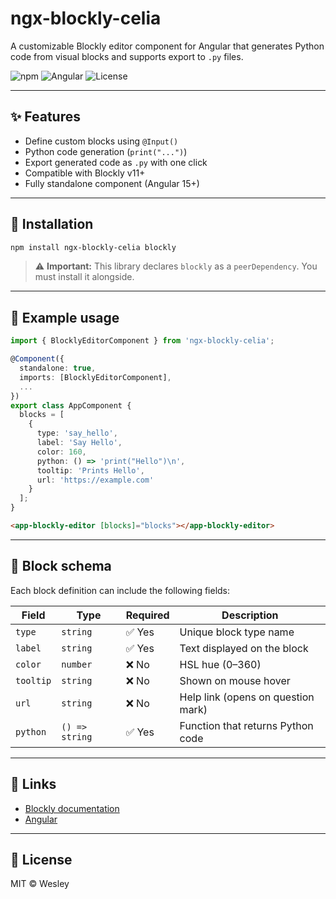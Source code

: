 # ngx-blockly-celia

A customizable Blockly editor component for Angular that generates Python code from visual blocks and supports export to `.py` files.

![npm](https://img.shields.io/npm/v/ngx-blockly-celia)
![Angular](https://img.shields.io/badge/angular-standalone%20component-green)
![License](https://img.shields.io/npm/l/ngx-blockly-celia)

---

## ✨ Features

- Define custom blocks using `@Input()`
- Python code generation (`print("...")`)
- Export generated code as `.py` with one click
- Compatible with Blockly v11+
- Fully standalone component (Angular 15+)

---

## 🚀 Installation

```bash
npm install ngx-blockly-celia blockly
```

> ⚠️ **Important:** This library declares `blockly` as a `peerDependency`. You must install it alongside.

---

## 🧠 Example usage

```ts
import { BlocklyEditorComponent } from 'ngx-blockly-celia';

@Component({
  standalone: true,
  imports: [BlocklyEditorComponent],
  ...
})
export class AppComponent {
  blocks = [
    {
      type: 'say_hello',
      label: 'Say Hello',
      color: 160,
      python: () => 'print("Hello")\n',
      tooltip: 'Prints Hello',
      url: 'https://example.com'
    }
  ];
}
```

```html
<app-blockly-editor [blocks]="blocks"></app-blockly-editor>
```

---

## 🧱 Block schema

Each block definition can include the following fields:

| Field     | Type             | Required | Description                         |
|-----------|------------------|----------|-------------------------------------|
| `type`    | `string`         | ✅ Yes   | Unique block type name              |
| `label`   | `string`         | ✅ Yes   | Text displayed on the block         |
| `color`   | `number`         | ❌ No    | HSL hue (0–360)                     |
| `tooltip` | `string`         | ❌ No    | Shown on mouse hover                |
| `url`     | `string`         | ❌ No    | Help link (opens on question mark) |
| `python`  | `() => string`   | ✅ Yes   | Function that returns Python code   |

---

## 🔗 Links

- [Blockly documentation](https://developers.google.com/blockly)
- [Angular](https://angular.io/)

---

## 🪪 License

MIT © Wesley